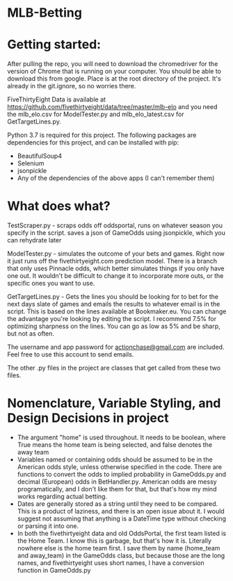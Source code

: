# MLB-Betting
# Getting started:
After pulling the repo, you will need to download the chromedriver for the version of Chrome that is running on your computer. You should be able to download this from google. Place is at the root directory of the project. It's already in the git.ignore, so no worries there. 

FiveThirtyEight Data is available at https://github.com/fivethirtyeight/data/tree/master/mlb-elo and you need the mlb_elo.csv for ModelTester.py and mlb_elo_latest.csv for GetTargetLines.py.

Python 3.7 is required for this project.
The following packages are dependencies for this project, and can be installed with pip:
  * BeautifulSoup4
  * Selenium
  * jsonpickle
  * Any of the dependencies of the above apps (I can't remember them)

# What does what?
TestScraper.py - scraps odds off oddsportal, runs on whatever season you specify in the script. saves a json of GameOdds using jsonpickle, which you can rehydrate later

ModelTester.py - simulates the outcome of your bets and games. Right now it just runs off the fivethirtyeight.com prediction model. There is a branch that only uses Pinnacle odds, which better simulates things if you only have one out. It wouldn't be difficult to change it to incorporate more outs, or the specific ones you want to use.

GetTargetLines.py - Gets the lines you should be looking for to bet for the next days slate of games and emails the results to whatever email is in the script. This is based on the lines available at Bookmaker.eu. You can change the advantage you're looking by editing the script. I recommend 7.5% for optimizing sharpness on the lines. You can go as low as 5% and be sharp, but not as often.

The username and app password for actionchase@gmail.com are included. Feel free to use this account to send emails.

The other .py files in the project are classes that get called from these two files.

# Nomenclature, Variable Styling, and Design Decisions in project
* The argument "home" is used throughout. It needs to be boolean, where True means the home team is being selected, and false denotes the away team
* Variables named or containing odds should be assumed to be in the American odds style, unless otherwise specified in the code. There are functions to convert the odds to implied probability in GameOdds.py and decimal (European) odds in BetHandler.py. American odds are messy programatically, and I don't like them for that, but that's how my mind works regarding actual betting.
* Dates are generally stored as a string until they need to be compared. This is a product of laziness, and there is an open issue about it. I would suggest not assuming that anything is a DateTime type without checking or parsing it into one.
* In both the fivethirtyeight data and old OddsPortal, the first team listed is the Home Team. I know this is garbage, but that's how it is. Literally nowhere else is the home team first. I save them by name (home_team and away_team) in the GameOdds class, but because those are the long names, and fivethirtyeight uses short names, I have a conversion function in GameOdds.py
